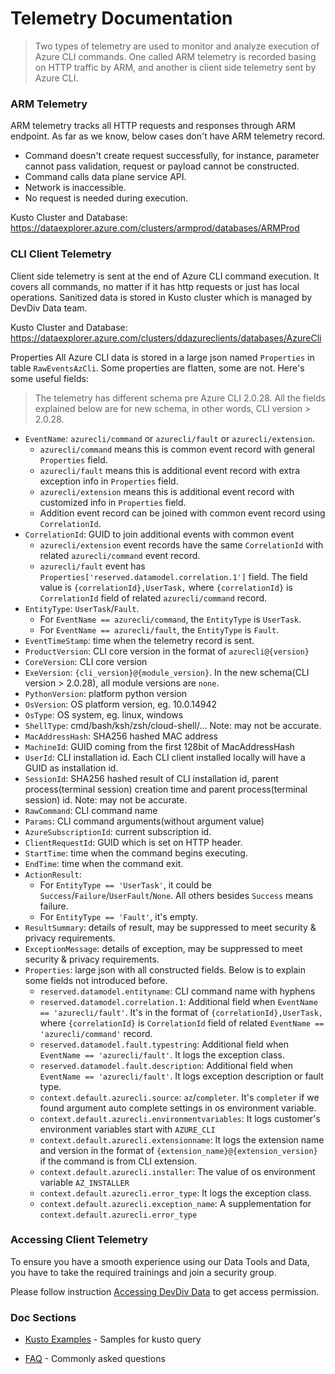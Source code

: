 Telemetry Documentation
=======================

> Two types of telemetry are used to monitor and analyze execution of Azure CLI commands. One called ARM telemetry is recorded basing on HTTP traffic by ARM, and another is client side telemetry sent by Azure CLI.

### ARM Telemetry
ARM telemetry tracks all HTTP requests and responses through ARM endpoint. As far as we know, below cases don't have ARM telemetry record.
- Command doesn't create request successfully, for instance, parameter cannot pass validation, request or payload cannot be constructed.
- Command calls data plane service API.
- Network is inaccessible.
- No request is needed during execution.

Kusto Cluster and Database: https://dataexplorer.azure.com/clusters/armprod/databases/ARMProd


### CLI Client Telemetry
Client side telemetry is sent at the end of Azure CLI command execution. It covers all commands, no matter if it has http requests or just has local operations.
Sanitized data is stored in Kusto cluster which is managed by DevDiv Data team.

Kusto Cluster and Database: https://dataexplorer.azure.com/clusters/ddazureclients/databases/AzureCli

Properties
All Azure CLI data is stored in a large json named `Properties` in table `RawEventsAzCli`. Some properties are flatten, some are not. Here's some useful fields:
> The telemetry has different schema pre Azure CLI 2.0.28. All the fields explained below are for new schema, in other words, CLI version > 2.0.28.
- `EventName`: `azurecli/command` or `azurecli/fault` or `azurecli/extension`.
    - `azurecli/command` means this is common event record with general `Properties` field.
    - `azurecli/fault` means this is additional event record with extra exception info in `Properties` field.
    - `azurecli/extension` means this is additional event record with customized info in `Properties` field.
    - Addition event record can be joined with common event record using `CorrelationId`.
- `CorrelationId`: GUID to join additional events with common event
    - `azurecli/extension` event records have the same `CorrelationId` with related `azurecli/command` event record.
    - `azurecli/fault` event has `Properties['reserved.datamodel.correlation.1']` field. The field value is `{correlationId},UserTask,` where `{correlationId}` is `CorrelationId` field of related `azurecli/command` record.
- `EntityType`: `UserTask`/`Fault`.
    - For `EventName == azurecli/command`, the `EntityType` is `UserTask`.
    - For `EventName == azurecli/fault`, the `EntityType` is `Fault`.
- `EventTimeStamp`: time when the telemetry record is sent.
- `ProductVersion`: CLI core version in the format of `azurecli@{version}`
- `CoreVersion`: CLI core version
- `ExeVersion`: `{cli_version}@{module_version}`. In the new schema(CLI version > 2.0.28), all module versions are `none`.
- `PythonVersion`: platform python version
- `OsVersion`: OS platform version, eg. 10.0.14942
- `OsType`: OS system, eg. linux, windows
- `ShellType`: cmd/bash/ksh/zsh/cloud-shell/... Note: may not be accurate.
- `MacAddressHash`: SHA256 hashed MAC address
- `MachineId`: GUID coming from the first 128bit of MacAddressHash
- `UserId`: CLI installation id. Each CLI client installed locally will have a GUID as installation id.
- `SessionId`: SHA256 hashed result of CLI installation id, parent process(terminal session) creation time and parent process(terminal session) id. Note: may not be accurate.
- `RawCommand`: CLI command name
- `Params`: CLI command arguments(without argument value)
- `AzureSubscriptionId`: current subscription id.
- `ClientRequestId`: GUID which is set on HTTP header.
- `StartTime`: time when the command begins executing.
- `EndTime`: time when the command exit.
- `ActionResult`: 
    - For `EntityType == 'UserTask'`, it could be `Success`/`Failure`/`UserFault`/`None`. All others besides `Success` means failure.
    - For `EntityType == 'Fault'`, it's empty.
- `ResultSummary`: details of result, may be suppressed to meet security & privacy requirements.
- `ExceptionMessage`: details of exception, may be suppressed to meet security & privacy requirements.
- `Properties`: large json with all constructed fields. Below is to explain some fields not introduced before.
    - `reserved.datamodel.entityname`: CLI command name with hyphens
    - `reserved.datamodel.correlation.1`: Additional field when `EventName == 'azurecli/fault'`. It's in the format of `{correlationId},UserTask,` where `{correlationId}` is `CorrelationId` field of related `EventName == 'azurecli/command'` record.
    - `reserved.datamodel.fault.typestring`: Additional field when `EventName == 'azurecli/fault'`. It logs the exception class.
    - `reserved.datamodel.fault.description`: Additional field when `EventName == 'azurecli/fault'`. It logs exception description or fault type.
    - `context.default.azurecli.source`: `az`/`completer`. It's `completer` if we found argument auto complete settings in os environment variable.
    - `context.default.azurecli.environmentvariables`: It logs customer's environment variables start with `AZURE_CLI`
    - `context.default.azurecli.extensionname`: It logs the extension name and version in the format of `{extension_name}@{extension_version}` if the command is from CLI extension.
    - `context.default.azurecli.installer`: The value of os environment variable `AZ_INSTALLER`
    - `context.default.azurecli.error_type`: It logs the exception class.
    - `context.default.azurecli.exception_name`: A supplementation for `context.default.azurecli.error_type`

### Accessing Client Telemetry
To ensure you have a smooth experience using our Data Tools and Data, you have to take the required trainings and join a security group.

Please follow instruction [Accessing DevDiv Data](https://devdiv.visualstudio.com/DevDiv/_wiki/wikis/DevDiv.wiki/9768/Accessing-DevDiv-Data) to get access permission.


### Doc Sections

- [Kusto Examples](kusto_examples.md) - Samples for kusto query

- [FAQ](faq.md) - Commonly asked questions
